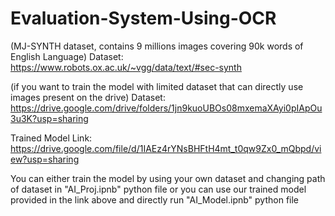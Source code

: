 # Evaluation-System-Using-OCR

(MJ-SYNTH dataset, contains 9 millions images covering 90k words of English Language)
Dataset: https://www.robots.ox.ac.uk/~vgg/data/text/#sec-synth

(if you want to train the model with limited dataset that can directly use images present on the drive)
Dataset: https://drive.google.com/drive/folders/1jn9kuoUBOs08mxemaXAyi0pIApOu3u3K?usp=sharing 

Trained Model Link: https://drive.google.com/file/d/1IAEz4rYNsBHFtH4mt_t0qw9Zx0_mQbpd/view?usp=sharing


You can either train the model by using your own dataset and changing path of dataset in "AI_Proj.ipnb" python file or you can use our trained model provided in the link above and directly run "AI_Model.ipnb" python file
